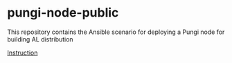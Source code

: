 # pungi-node-public
This repository contains the Ansible scenario for deploying a Pungi node for building AL distribution

[Instruction](https://wiki.almalinux.org/development/building-almalinux-iso-locally.html)
